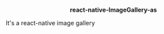 <p align="center">
  <b style={font-size:30;}>react-native-ImageGallery-as</b><br>
</p>
It's a react-native image gallery
